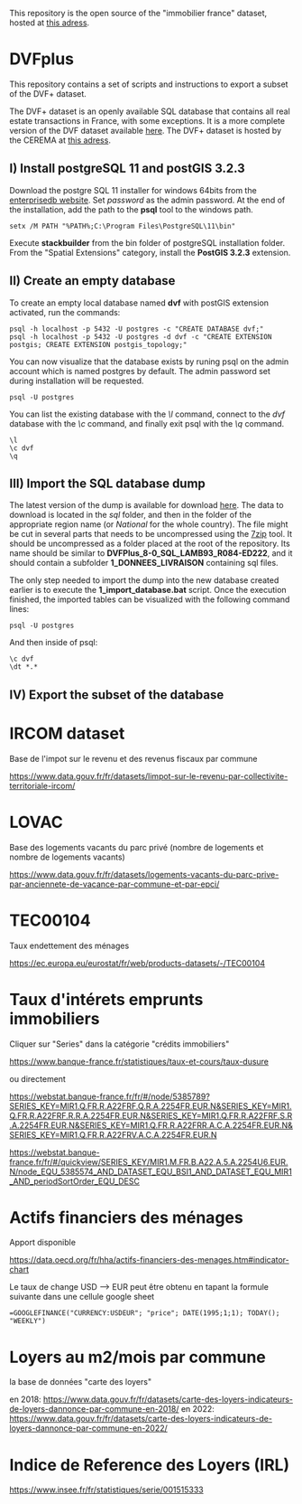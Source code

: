 This repository is the open source of the "immobilier france" dataset, hosted at [this adress](https://www.kaggle.com/datasets/benoitfavier/immobilier-france).

# DVFplus

This repository contains a set of scripts and instructions to export a subset of the DVF+ dataset.

The DVF+ dataset is an openly available SQL database that contains all real estate transactions in France, with some exceptions. It is a more complete version of the DVF dataset available [here](https://www.data.gouv.fr/fr/datasets/demandes-de-valeurs-foncieres/). The DVF+ dataset is hosted by the CEREMA at [this adress](https://datafoncier.cerema.fr/donnees/autres-donnees-foncieres/dvfplus-open-data).

## I) Install postgreSQL 11 and postGIS 3.2.3

Download the postgre SQL 11 installer for windows 64bits from the [enterprisedb website](https://www.enterprisedb.com/downloads/postgres-postgresql-downloads). Set *password* as the admin password. At the end of the installation, add the path to the **psql** tool to the windows path.

~~~
setx /M PATH "%PATH%;C:\Program Files\PostgreSQL\11\bin"
~~~

Execute **stackbuilder** from the bin folder of postgreSQL installation folder. From the "Spatial Extensions" category, install the **PostGIS 3.2.3** extension.

## II) Create an empty database

To create an empty local database named **dvf** with postGIS extension activated, run the commands:

~~~
psql -h localhost -p 5432 -U postgres -c "CREATE DATABASE dvf;"
psql -h localhost -p 5432 -U postgres -d dvf -c "CREATE EXTENSION postgis; CREATE EXTENSION postgis_topology;"
~~~

You can now visualize that the database exists by runing psql on the admin account which is named postgres by default. The admin password set during installation will be requested.

~~~
psql -U postgres
~~~

You can list the existing database with the *\l* command, connect to the *dvf* database with the *\c* command, and finally exit psql with the *\q* command.

~~~
\l
\c dvf
\q
~~~

## III) Import the SQL database dump

The latest version of the dump is available for download [here](https://cerema.app.box.com/v/dvfplus-opendata). The data to download is located in the *sql* folder, and then in the folder of the appropriate region name (or *National* for the whole country). The file might be cut in several parts that needs to be uncompressed using the [7zip](https://www.7-zip.org/download.html) tool. It should be uncompressed as a folder placed at the root of the repository. Its name should be similar to **DVFPlus_8-0_SQL_LAMB93_R084-ED222**, and it should contain a subfolder **1_DONNEES_LIVRAISON** containing sql files.

The only step needed to import the dump into the new database created earlier is to execute the **1_import_database.bat** script. Once the execution finished, the imported tables can be visualized with the following command lines:

~~~
psql -U postgres
~~~

And then inside of psql:

~~~
\c dvf
\dt *.*
~~~

## IV) Export the subset of the database

# IRCOM dataset

Base de l'impot sur le revenu et des revenus fiscaux par commune

https://www.data.gouv.fr/fr/datasets/limpot-sur-le-revenu-par-collectivite-territoriale-ircom/

# LOVAC

Base des logements vacants du parc privé (nombre de logements et nombre de logements vacants)

https://www.data.gouv.fr/fr/datasets/logements-vacants-du-parc-prive-par-anciennete-de-vacance-par-commune-et-par-epci/

# TEC00104

Taux endettement des ménages

https://ec.europa.eu/eurostat/fr/web/products-datasets/-/TEC00104

# Taux d'intérets emprunts immobiliers

Cliquer sur "Series" dans la catégorie "crédits immobiliers"

https://www.banque-france.fr/statistiques/taux-et-cours/taux-dusure

ou directement

https://webstat.banque-france.fr/fr/#/node/5385789?SERIES_KEY=MIR1.Q.FR.R.A22FRF.Q.R.A.2254FR.EUR.N&SERIES_KEY=MIR1.Q.FR.R.A22FRF.R.R.A.2254FR.EUR.N&SERIES_KEY=MIR1.Q.FR.R.A22FRF.S.R.A.2254FR.EUR.N&SERIES_KEY=MIR1.Q.FR.R.A22FRR.A.C.A.2254FR.EUR.N&SERIES_KEY=MIR1.Q.FR.R.A22FRV.A.C.A.2254FR.EUR.N

https://webstat.banque-france.fr/fr/#/quickview/SERIES_KEY/MIR1.M.FR.B.A22.A.5.A.2254U6.EUR.N/node_EQU_5385574_AND_DATASET_EQU_BSI1_AND_DATASET_EQU_MIR1_AND_periodSortOrder_EQU_DESC

# Actifs financiers des ménages

Apport disponible

https://data.oecd.org/fr/hha/actifs-financiers-des-menages.htm#indicator-chart

Le taux de change USD --> EUR peut être obtenu en tapant la formule suivante dans une cellule google sheet
~~~
=GOOGLEFINANCE("CURRENCY:USDEUR"; "price"; DATE(1995;1;1); TODAY(); "WEEKLY")
~~~

# Loyers au m2/mois par commune

la base de données "carte des loyers"

en 2018:
https://www.data.gouv.fr/fr/datasets/carte-des-loyers-indicateurs-de-loyers-dannonce-par-commune-en-2018/
en 2022:
https://www.data.gouv.fr/fr/datasets/carte-des-loyers-indicateurs-de-loyers-dannonce-par-commune-en-2022/

# Indice de Reference des Loyers (IRL)

https://www.insee.fr/fr/statistiques/serie/001515333
